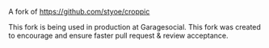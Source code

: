 A fork of https://github.com/styoe/croppic

This fork is being used in production at Garagesocial. This fork was created to encourage and ensure faster pull request & review acceptance.


